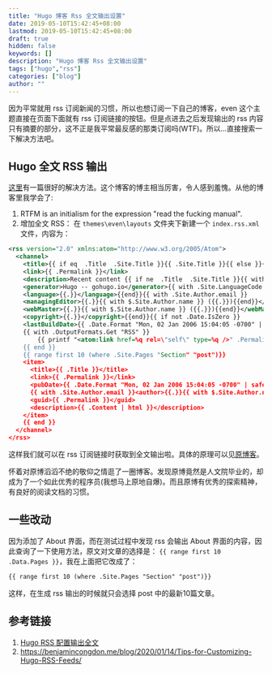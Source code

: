 ```yaml
---
title: "Hugo 博客 Rss 全文输出设置"
date: 2019-05-10T15:42:45+08:00
lastmod: 2019-05-10T15:42:45+08:00
draft: true
hidden: false
keywords: []
description: "Hugo 博客 Rss 全文输出设置"
tags: ["hugo","rss"]
categories: ["blog"]
author: ""
---
```


因为平常就用 rss 订阅新闻的习惯，所以也想订阅一下自己的博客，even 这个主题直接在页面下面就有 rss 订阅链接的按钮。但是点进去之后发现输出的 rss 内容只有摘要的部分，这不正是我平常最反感的那类订阅吗(WTF)。所以...直接搜索一下解决方法吧。

<!--more-->

## Hugo 全文 RSS 输出
[这里](https://xuanwo.io/2018/04/08/hugo-rss-output-all-content/)有一篇很好的解决方法。这个博客的博主相当厉害，令人感到羞愧。从他的博客里我学会了:

1. RTFM is an initialism for the expression "read the fucking manual".
2. 增加全文 RSS：
    在 `themes\even\layouts` 文件夹下新建一个 `index.rss.xml` 文件，内容为：

```xml 
<rss version="2.0" xmlns:atom="http://www.w3.org/2005/Atom">
  <channel>
    <title>{{ if eq  .Title  .Site.Title }}{{ .Site.Title }}{{ else }}{{ with .Title }}{{.}} on {{ end }}{{ .Site.Title }}{{ end }}</title>
    <link>{{ .Permalink }}</link>
    <description>Recent content {{ if ne  .Title  .Site.Title }}{{ with .Title }}in {{.}} {{ end }}{{ end }}on {{ .Site.Title }}</description>
    <generator>Hugo -- gohugo.io</generator>{{ with .Site.LanguageCode }}
    <language>{{.}}</language>{{end}}{{ with .Site.Author.email }}
    <managingEditor>{{.}}{{ with $.Site.Author.name }} ({{.}}){{end}}</managingEditor>{{end}}{{ with .Site.Author.email }}
    <webMaster>{{.}}{{ with $.Site.Author.name }} ({{.}}){{end}}</webMaster>{{end}}{{ with .Site.Copyright }}
    <copyright>{{.}}</copyright>{{end}}{{ if not .Date.IsZero }}
    <lastBuildDate>{{ .Date.Format "Mon, 02 Jan 2006 15:04:05 -0700" | safeHTML }}</lastBuildDate>{{ end }}
    {{ with .OutputFormats.Get "RSS" }}
        {{ printf "<atom:link href=%q rel=\"self\" type=%q />" .Permalink .MediaType | safeHTML }}
    {{ end }}
    {{ range first 10 (where .Site.Pages "Section" "post")}}
    <item>
      <title>{{ .Title }}</title>
      <link>{{ .Permalink }}</link>
      <pubDate>{{ .Date.Format "Mon, 02 Jan 2006 15:04:05 -0700" | safeHTML }}</pubDate>
      {{ with .Site.Author.email }}<author>{{.}}{{ with $.Site.Author.name }} ({{.}}){{end}}</author>{{end}}
      <guid>{{ .Permalink }}</guid>
      <description>{{ .Content | html }}</description>
    </item>
    {{ end }}
  </channel>
</rss>
```

这样我们就可以在 rss 订阅链接时获取到全文输出啦。具体的原理可以见[原博客](https://xuanwo.io/2018/04/08/hugo-rss-output-all-content/)。

怀着对原博滔滔不绝的敬仰之情逛了一圈博客。发现原博竟然是人文院毕业的，却成为了一个如此优秀的程序员(我想马上原地自爆)。而且原博有优秀的探索精神，有良好的阅读文档的习惯。

## 一些改动
因为添加了 About 界面，而在测试过程中发现 rss 会输出 About 界面的内容，因此查询了一下使用方法，原文对文章的选择是：
 `{{ range first 10 .Data.Pages }}`，我在上面把它改成了：

```xml
{{ range first 10 (where .Site.Pages "Section" "post")}}
```
这样，在生成 rss 输出的时候就只会选择 post 中的最新10篇文章。




## 参考链接
1. [Hugo RSS 配置输出全文](https://xuanwo.io/2018/04/08/hugo-rss-output-all-content/)
2. https://benjamincongdon.me/blog/2020/01/14/Tips-for-Customizing-Hugo-RSS-Feeds/